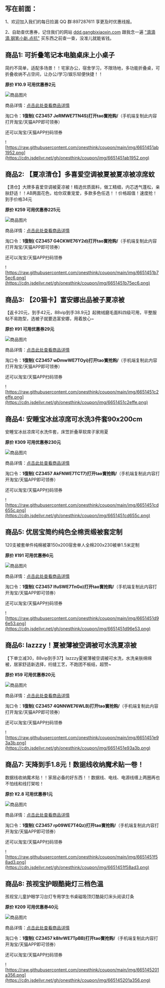 ## 写在前面：

1、欢迎加入我们的每日捡漏 QQ 群:897287611 享更及时优惠线报。

2、自助查优惠券，记住我们的网站 [ddd.gangbixiaoxin.com](https://ddd.gangbixiaoxin.com) 跟我念一遍 ["滴滴滴.钢笔小新.点抗"](https://ddd.gangbixiaoxin.com) 买东西之前查一查，没准儿就能省钱。

## 商品1: 可折叠笔记本电脑桌床上小桌子

简约不简单，适配多场景！！宅家办公，宿舍学习，不限场地，多功能折叠桌，可折叠收纳不占空间，让办公/学习/娱乐轻便快捷！！

**原价 ¥10.9 可用优惠券2元**

![商品图片](https://img.alicdn.com/bao/uploaded/i1/2081742043/O1CN01eVTDcP1Qxk7UfsjaR_!!0-item_pic.jpg)

商品详情：[点击此处查看商品详情](https://s.click.taobao.com/t?e=m%3D2%26s%3DdSp60FMAtWZw4vFB6t2Z2ueEDrYVVa64yK8Cckff7TXLWlSKdGSYDn57Bm7mmFW279%2FTFaMDK6TWbLW7uhxyboGvCrJWHk1%2FTyVl44vrPmd3miNKHWpinpVm%2FOAUUFw71qrpxiwMoCNxc1AtbZGVS0nCQ8BNrfN4%2Fm%2FEznH6wqMLZMqoQW%2BfuKGzo1lVxIioIoP2uVnC5e30hGXpnfevp%2BhSMhOeRhOf0FEW3FzczkKyz3B51SzVnXVyZGFqq0DllbRMz6GTKAYZjQKfJ2UQf03O4wtQ3K90XXhKrcBJdMyH8%2B6wdUUtO51jaV94LgQMX0%2B3obhRTo5xKmPmpIKZsA%3D%3D&amp;union_lens=lensId:TAPI@1716602129@0b52367f_10f4_18fad75cacf_ca55@01)

淘口令：**1復制( CZ3457 JeRMWE7TN4S)打开tao寳抢购/**（手机端复制此内容打开淘宝/天猫APP即可领券）</p>

还可以淘宝/天猫APP扫码领券

![https://raw.githubusercontent.com/onesthink/coupon/main/img/6651451ab1952.png](https://cdn.jsdelivr.net/gh/onesthink/coupon/img/6651451ab1952.png)

## 商品2: 【夏凉清仓】多喜爱空调被夏被夏凉被凉席蚊

【清仓】大牌多喜爱空调被夏凉被！精选优质面料，做工精细，内芯透气蓬松，亲肤舒适！！AB两面花色，给你双重宠爱，多款多色任选！！价格超值！速度抢！到手价格34元

**原价 ¥259 可用优惠券225元**

![商品图片](https://img.alicdn.com/imgextra/i3/2210430345300/O1CN01a5yeNM1p1S54nXE3u_!!0-item_pic.jpg)

商品详情：[点击此处查看商品详情](https://s.click.taobao.com/t?e=m%3D2%26s%3DZ17Vj7%2Fl2Mlw4vFB6t2Z2ueEDrYVVa64yK8Cckff7TXLWlSKdGSYDg%2By6JRUwUMOJ1gyddu7kN%2FWbLW7uhxyboGvCrJWHk1%2FTyVl44vrPmd3miNKHWpinpVm%2FOAUUFw71qrpxiwMoCNxc1AtbZGVSyNryw8peoiMHmvF%2FD%2Bl8kfNEPXytV9ALoS4zvCRUrquxnXK33GYWCVLs4P%2BK2s6Bh1VyPjM7tSWXdJnxYBV3nrkU9Bxiw2FkSwO0Fa8zyZRUQUrV07cxE9TU1UpnLcQJ9kYvQZuIwx3oGeIQL4Fi9HF8fAqp%2BABT3%2FxZhJz1jlAhgcbUccTft%2B228n1ngbVmA%3D%3D&amp;union_lens=lensId:TAPI@1716602130@21671ead_10f7_18fad75cf0d_7e48@01)

淘口令：**1復制( CZ3457 G4CKWE76Y2d)打开tao寳抢购/**（手机端复制此内容打开淘宝/天猫APP即可领券）</p>

还可以淘宝/天猫APP扫码领券

![https://raw.githubusercontent.com/onesthink/coupon/main/img/6651451b75ec6.png](https://cdn.jsdelivr.net/gh/onesthink/coupon/img/6651451b75ec6.png)

## 商品3: 【20猫卡】富安娜出品被子夏凉被

【返卡20元，到手42元，88vip到手38.9元】起微绒磨毛面料四级可用，平整服帖不易跑型，选被子就要选富安娜，用着放心~

**原价 ¥91 可用优惠券29元**

![商品图片](https://img.alicdn.com/imgextra/i3/2215685271027/O1CN01WwqgCd1JSPidWHtl1_!!2215685271027.png)

商品详情：[点击此处查看商品详情](https://s.click.taobao.com/t?e=m%3D2%26s%3DspT8Wcgt7mlw4vFB6t2Z2ueEDrYVVa64yK8Cckff7TXLWlSKdGSYDg%2By6JRUwUMORitN3%2FurF3zWbLW7uhxyboGvCrJWHk1%2FTyVl44vrPmd3miNKHWpinpVm%2FOAUUFw71qrpxiwMoCNxc1AtbZGVSz1as9dE8xRAUY7hrUMeysSMHuv7RoNv0Q0jFsbsQ7KW8s394oYLcladA1W0FCM4YFE75ExDmNqYktwkdFi%2FmUvln1XzvDlFwBjuAUhwTc0UlbRMz6GTKAYZjQKfJ2UQf03O4wtQ3K90XH5t%2B8W%2BDyVLQvaTTEGSxnzpv1gN6yMEX0%2B3obhRTo5xKmPmpIKZsA%3D%3D&amp;union_lens=lensId:TAPI@1716602131@213c748d_118a_18fad75d582_e6d4@01)

淘口令：**1復制( CZ3457 wDmwWE7TOyi)打开tao寳抢购/**（手机端复制此内容打开淘宝/天猫APP即可领券）</p>

还可以淘宝/天猫APP扫码领券

![https://raw.githubusercontent.com/onesthink/coupon/main/img/6651451c2effe.png](https://cdn.jsdelivr.net/gh/onesthink/coupon/img/6651451c2effe.png)

## 商品4: 安睡宝冰丝凉席可水洗3件套90x200cm

安睡宝冰丝凉席可水洗件套，床笠折叠草软席子家用夏

**原价 ¥309 可用优惠券230元**

![商品图片](https://img.alicdn.com/i1/2430446735/O1CN01IyPrrl1zcgAqkc1ZL_!!2430446735.jpg)

商品详情：[点击此处查看商品详情](https://s.click.taobao.com/t?e=m%3D2%26s%3DOaKjK7yu3xhw4vFB6t2Z2ueEDrYVVa64yK8Cckff7TXLWlSKdGSYDg%2By6JRUwUMOt4hWD5k2kjPWbLW7uhxyboGvCrJWHk1%2FTyVl44vrPmd3miNKHWpinpVm%2FOAUUFw71qrpxiwMoCNxc1AtbZGVS%2B8x9PBx1nnFosqNemoWcUMLZMqoQW%2BfuKGzo1lVxIioCvt2tGVBK2aJGI99JksYiI7XkJhLJBaYiQE8CKEC2xW9Hu2JjtOSBZcYOrWlNFgQniWZuItd%2Fr84%2BfirBrx7mM7AMx9cWAx%2BEiM%2FlSG%2FbZQGuAV6VRsAIkMMyPrwLduwU1NVKZy3ECfGDF1NzTQoPw%3D%3D&amp;union_lens=lensId:TAPI@1716602133@213c42f6_1192_18fad75da50_6974@01)

淘口令：**1復制( CZ3457 AkFNWE7TCT7)打开tao寳抢购/**（手机端复制此内容打开淘宝/天猫APP即可领券）</p>

还可以淘宝/天猫APP扫码领券

![https://raw.githubusercontent.com/onesthink/coupon/main/img/6651451cd655c.png](https://cdn.jsdelivr.net/gh/onesthink/coupon/img/6651451cd655c.png)

## 商品5: 优居宝简约纯色全棉贡缎被套定制

120支被套单件纯棉被罩150x200宿舍单人全棉200x230被单1.5米定制

**原价 ¥191 可用优惠券6元**

![商品图片](https://img.alicdn.com/bao/uploaded/i1/902871077/O1CN01mPot201JpJKvLGPn4_!!0-item_pic.jpg)

商品详情：[点击此处查看商品详情](https://s.click.taobao.com/t?e=m%3D2%26s%3Dwt2ArVk30S5w4vFB6t2Z2ueEDrYVVa64yK8Cckff7TXLWlSKdGSYDg%2By6JRUwUMOxq3IhSJN6GTWbLW7uhxyboGvCrJWHk1%2FTyVl44vrPmd3miNKHWpinpVm%2FOAUUFw71qrpxiwMoCNxc1AtbZGVS04RM61cutNLe9FjNzPUuVCMHuv7RoNv0Q0jFsbsQ7KW4wbk8KCJbmN2QqIEyeEtCTFzcIWLmSpPuwPy1L8%2FSvDxWCuAOZa%2BL9G3bkfFZ4CPlbRMz6GTKAYZjQKfJ2UQf03O4wtQ3K90XH5t%2B8W%2BDyVJdMClzGmn%2FIoNOlJ%2FDrqoX0%2B3obhRTo5xKmPmpIKZsA%3D%3D&amp;union_lens=lensId:TAPI@1716602134@212c5cbd_118a_18fad75df0b_95af@01)

淘口令：**1復制( CZ3457 IfuSWE7TnGo)打开tao寳抢购/**（手机端复制此内容打开淘宝/天猫APP即可领券）</p>

还可以淘宝/天猫APP扫码领券

![https://raw.githubusercontent.com/onesthink/coupon/main/img/6651451d96e53.png](https://cdn.jsdelivr.net/gh/onesthink/coupon/img/6651451d96e53.png)

## 商品6: lazzzy！夏被薄被空调被可水洗夏凉被

【下单立减30，88vip到手37】lazzzy夏被薄被空调被可水洗，水洗亲肤绵绵被，居家舒适新选择，绗缝工艺，不跑团不板结，超赞~

**原价 ¥59 可用优惠券20元**

![商品图片](https://img.alicdn.com/i1/6000000005537/O1CN01HHoS0v1qlzqijK3XA_!!6000000005537-0-at.jpg)

商品详情：[点击此处查看商品详情](https://s.click.taobao.com/t?e=m%3D2%26s%3DHBtOxdBvPgNw4vFB6t2Z2ueEDrYVVa64yK8Cckff7TXLWlSKdGSYDg%2By6JRUwUMO5x%2BIUlGKNpXWbLW7uhxyboGvCrJWHk1%2FTyVl44vrPmd3miNKHWpinpVm%2FOAUUFw71qrpxiwMoCNxc1AtbZGVSz1as9dE8xRAUY7hrUMeysSMHuv7RoNv0Q0jFsbsQ7KW27aIoEZNSu5B1hCVmrYQsgniRxoBQoO1txZ8qgXYwd0fOl6Aqtve4NPUjfg2n5jRlbRMz6GTKAYZjQKfJ2UQf03O4wtQ3K90XXhKrcBJdMxgaBLg437xZYb9ZjNqGzqmX0%2B3obhRTo5xKmPmpIKZsA%3D%3D&amp;union_lens=lensId:TAPI@1716602135@2106f787_115b_18fad75e368_c829@01)

淘口令：**1復制( CZ3457 4QNNWE76WLB)打开tao寳抢购/**（手机端复制此内容打开淘宝/天猫APP即可领券）</p>

还可以淘宝/天猫APP扫码领券

![https://raw.githubusercontent.com/onesthink/coupon/main/img/6651451e93a3b.png](https://cdn.jsdelivr.net/gh/onesthink/coupon/img/6651451e93a3b.png)

## 商品7: 天降到手1.8元！数据线收纳魔术贴一卷！

数据线收纳魔术贴！！家居必备的好东西！！数据线、电线、电源线缠上两圈再也不怕线和线打架啦！

**原价 ¥2.8 可用优惠券1元**

![商品图片](https://gw.alicdn.com/bao/uploaded/i1/2208740115327/O1CN01CKigUc1pDonVYC5PE_!!2208740115327-0-scmitem176000.jpg)

商品详情：[点击此处查看商品详情](https://s.click.taobao.com/t?e=m%3D2%26s%3D5%2BS5hzqABS9w4vFB6t2Z2ueEDrYVVa64yK8Cckff7TXLWlSKdGSYDg%2By6JRUwUMOlovu%2FCElQOvWbLW7uhxyboGvCrJWHk1%2FTyVl44vrPmd3miNKHWpinpVm%2FOAUUFw71qrpxiwMoCNxc1AtbZGVSxgF69aVnJe8X85933pRetALZMqoQW%2BfuKGzo1lVxIioEtB7xCvbAAbhFImQZEAVXY4QS2RC%2BpcZQ%2BcmaT2kdcWn%2F8HbsVGecKHgC%2BxDCI2zlbRMz6GTKAYZjQKfJ2UQf03O4wtQ3K90XXhKrcBJdMwB%2FUMSuscr7%2BZPQjwV4ZVEX0%2B3obhRTo5xKmPmpIKZsA%3D%3D&amp;umpChannel=tblmqdyh&amp;u_channel=tblmqdyh&amp;union_lens=lensId:TAPI@1716602137@213d80df_10e4_18fad75eaa2_92fb@01)

淘口令：**1復制( CZ3457 rp09WE7T4Qz)打开tao寳抢购/**（手机端复制此内容打开淘宝/天猫APP即可领券）</p>

还可以淘宝/天猫APP扫码领券

![https://raw.githubusercontent.com/onesthink/coupon/main/img/6651451f58ad3.png](https://cdn.jsdelivr.net/gh/onesthink/coupon/img/6651451f58ad3.png)

## 商品8: 孩视宝护眼酷毙灯三档色温

孩视宝儿童护眼学习台灯专用学生书桌磁吸顶灯酷毙灯床头阅读灯条

**原价 ¥209 可用优惠券40元**

![商品图片](https://img.alicdn.com/bao/uploaded/i3/670775062/O1CN01IXkr8P1nGRqJXFT1d_!!0-item_pic.jpg)

商品详情：[点击此处查看商品详情](https://s.click.taobao.com/t?e=m%3D2%26s%3Dzo8Sm7nkn2xw4vFB6t2Z2ueEDrYVVa64yK8Cckff7TXLWlSKdGSYDg%2By6JRUwUMOMMgx22UI05bWbLW7uhxyboGvCrJWHk1%2FTyVl44vrPmd3miNKHWpinpVm%2FOAUUFw71qrpxiwMoCNxc1AtbZGVSzmdGdNa1JGIyZFniQqe8wiMHuv7RoNv0dIOLe2GUnGWK3GkZDPC4%2Bw4l8SeCvODL6YZ4xWUudFsLep6YWdwlguIwVtEZG6wIBmnVZzH47vRzTJWXOKaMM2j8DG6oqShPV9Pt6G4UU6O%2FufIeaShmLsmBGST%2FPQWA1bmk8sZCug2wKYnk10ZzO4HQf7B5XnBNcYl7w3%2FA2kb&amp;union_lens=lensId:TAPI@1716602138@21087409_1173_18fad75ef34_3276@01)

淘口令：**1復制( CZ3457 k8hrWE7TpBB)打开tao寳抢购/**（手机端复制此内容打开淘宝/天猫APP即可领券）</p>

还可以淘宝/天猫APP扫码领券

![https://raw.githubusercontent.com/onesthink/coupon/main/img/665145201a356.png](https://cdn.jsdelivr.net/gh/onesthink/coupon/img/665145201a356.png)


